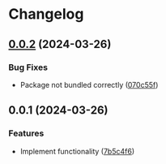 # Changelog

## [0.0.2](https://github.com/ChrisGV04/vue-calendar/compare/0.0.1...0.0.2) (2024-03-26)


### Bug Fixes

* Package not bundled correctly ([070c55f](https://github.com/ChrisGV04/vue-calendar/commit/070c55f9a8fc8d2b2f7f1c36654b7745f04fceb7))

## 0.0.1 (2024-03-26)


### Features

* Implement functionality ([7b5c4f6](https://github.com/ChrisGV04/vue-calendar/commit/7b5c4f6d8c560e1aadea23ad711bb00e48116984))
